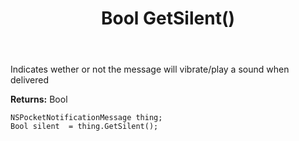 ﻿---
uid: crmscript_ref_NSPocketNotificationMessage_GetSilent
title: Bool GetSilent()
intellisense: NSPocketNotificationMessage.GetSilent
keywords: NSPocketNotificationMessage, GetSilent
so.topic: reference
---

Indicates wether or not the message will vibrate/play a sound when delivered

**Returns:** Bool


```crmscript
NSPocketNotificationMessage thing;
Bool silent  = thing.GetSilent();
```


